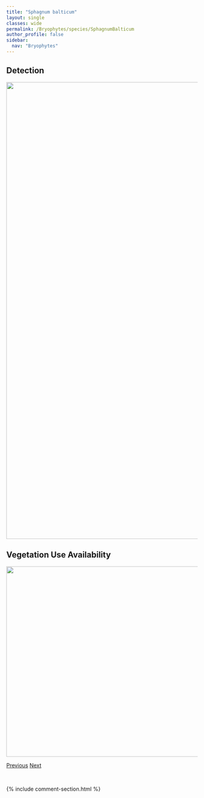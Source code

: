 ```yaml
---
title: "Sphagnum balticum"
layout: single
classes: wide
permalink: /Bryophytes/species/SphagnumBalticum
author_profile: false
sidebar:
  nav: "Bryophytes"
---
```


<h2>Detection</h2>

<a href="https://drive.google.com/uc?export=view&id=1BMQX_aRkx4ZHkYruC2vo9L1MB7FKGVD9">
<img src="https://drive.google.com/uc?export=view&id=1BMQX_aRkx4ZHkYruC2vo9L1MB7FKGVD9" height = "1200" width = "800">
</a>


<h2>Vegetation Use Availability</h2>

<a href="https://drive.google.com/uc?export=view&id=1RxkAydLdGb-vzb8qUbkSM3dKEzL76Kj8">
<img src="https://drive.google.com/uc?export=view&id=1RxkAydLdGb-vzb8qUbkSM3dKEzL76Kj8" height = "500" width = "1000">
</a>


<a href="/DevelopmentWebsite/Bryophytes/species/SphagnumAnnulatum" class="pagination--pager" title="Sphagnum annulatum">Previous</a> <a href="/DevelopmentWebsite/Bryophytes/species/SphagnumCapillifolium" class="pagination--pager" title="Sphagnum capillifolium">Next</a>

<p>&nbsp;</p>

{% include comment-section.html %}
